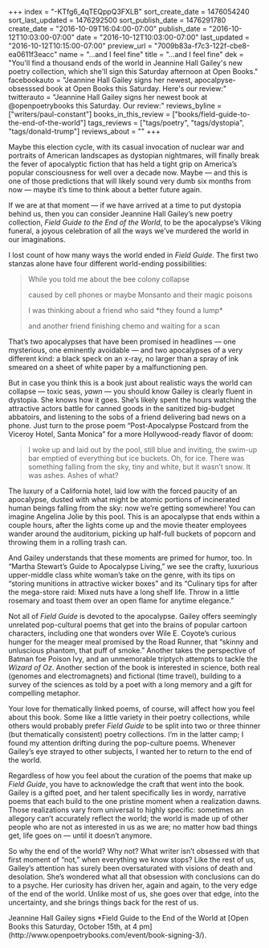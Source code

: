 +++
index = "-KTfg6_4qTEQppQ3FXLB"
sort_create_date = 1476054240
sort_last_updated = 1476292500
sort_publish_date = 1476291780
create_date = "2016-10-09T16:04:00-07:00"
publish_date = "2016-10-12T10:03:00-07:00"
date = "2016-10-12T10:03:00-07:00"
last_updated = "2016-10-12T10:15:00-07:00"
preview_url = "7009b83a-f7c3-122f-cbe8-ea0611f3eacc"
name = "...and I feel fine"
title = "...and I feel fine"
dek = "You'll find a thousand ends of the world in Jeannine Hall Gailey's new poetry collection, which she'll sign this Saturday afternoon at Open Books."
facebookauto = "Jeannine Hall Gailey signs her newest, apocalpyse-obsesssed book at Open Books this Saturday. Here's our review:"
twitterauto = "Jeannine Hall Gailey signs her newest book at @openpoetrybooks this Saturday. Our review:"
reviews_byline = ["writers/paul-constant"]
books_in_this_review = ["books/field-guide-to-the-end-of-the-world"]
tags_reviews = ["tags/poetry", "tags/dystopia", "tags/donald-trump"]
reviews_about = ""
+++

Maybe this election cycle, with its casual invocation of nuclear war and portraits of American landscapes as dystopian nightmares, will finally break the fever of apocalyptic fiction that has held a tight grip on America’s popular consciousness for well over a decade now.  Maybe — and this is one of those predictions that will likely sound very dumb six months from now — maybe it’s time to think about a better future again.

If we are at that moment — if we have arrived at a time to put dystopia behind us, then you can consider Jeannine Hall Gailey’s new poetry collection, *Field Guide to the End of the World*, to be the apocalypse’s Viking funeral, a joyous celebration of all the ways we’ve murdered the world in our imaginations. 

I lost count of how many ways the world ended in *Field Guide*.  The first two stanzas alone have four different world-ending possibilities:

<blockquote><p>While you told me about the bee colony collapse</p>
<p>caused by cell phones or maybe Monsanto and their magic poisons</p>
<p></p>
<p>I was thinking about a friend who said *they found a lump*</p>
<p>and another friend finishing chemo and waiting for a scan</p></blockquote>

That’s two apocalypses that have been promised in headlines — one mysterious, one eminently avoidable — and two apocalypses of a very different kind: a black speck on an x-ray, no larger than a spray of ink smeared on a sheet of white paper by a malfunctioning pen.

But in case you think this is a book just about realistic ways the world can collapse — toxic seas, *yawn* — you should know Gailey is clearly fluent in dystopia. She knows how it goes. She’s likely spent the hours watching the attractive actors battle for canned goods in the sanitized big-budget abbatoirs, and listening to the sobs of a friend delivering bad news on a phone.
 Just turn to the prose poem “Post-Apocalypse Postcard from the Viceroy Hotel, Santa Monica” for a more Hollywood-ready flavor of doom:

<blockquote>I woke up and laid out by the pool, still blue and inviting, the swim-up bar emptied of everything but ice buckets. Oh, for ice. There was something falling from the sky, tiny and white, but it wasn’t snow. It was ashes. Ashes of what?</blockquote>

The luxury of a California hotel, laid low with the forced paucity of an apocalypse, dusted with what might be atomic portions of incinerated human beings falling from the sky: now we’re getting somewhere! You can imagine Angelina Jolie by this pool. This is an apocalypse that ends within a couple hours, after the lights come up and the movie theater employees wander around the auditorium, picking up half-full buckets of popcorn and throwing them in a rolling trash can.

And Gailey understands that these moments are primed for humor, too. In “Martha Stewart’s Guide to Apocalypse Living,” we see the crafty, luxurious upper-middle class white woman’s take on the genre, with its tips on “storing munitions in attractive wicker boxes” and its “Culinary tips for after the mega-store raid: Mixed nuts have a long shelf life. Throw in a little rosemary and toast them over an open flame for anytime elegance.”

Not all of *Field Guide* is devoted to the apocalypse. Gailey offers seemingly unrelated pop-cultural poems that get into the brains of popular cartoon characters, including one that wonders over Wile E. Coyote’s curious hunger for the meager meal promised by the Road Runner, that “skinny and unluscious phantom, that puff of smoke.” Another takes the perspective of Batman foe Poison Ivy, and an unmemorable triptych attempts to tackle the *Wizard of Oz*. Another section of the book is interested in science, both real (genomes and electromagnets) and fictional (time travel), building to a survey of the sciences as told by a poet with a long memory and a gift for compelling metaphor.

Your love for thematically linked poems, of course, will affect how you feel about this book. Some like a little variety in their poetry collections, while others would probably prefer *Field Guide* to be split into two or three thinner (but thematically consistent) poetry collections. I’m in the latter camp; I found my attention drifting during the pop-culture poems. Whenever Gailey’s eye strayed to other subjects, I wanted her to return to the end of the world. 

Regardless of how you feel about the curation of  the poems that make up *Field Guide*, you have to acknowledge the craft that went into the book. Gailey is a gifted poet, and her talent specifically lies in wordy, narrative poems that each build to the one pristine moment when a realization dawns. Those realizations vary from universal to highly specific: sometimes an allegory can’t accurately reflect the world; the world is made up of other people who are not as interested in us as we are; no matter how bad things get, life goes on — until it doesn’t anymore.

So why the end of the world? Why not? What writer isn’t obsessed with that first moment of “not,” when everything we know stops? Like the rest of us, Gailey’s attention has surely been oversaturated with visions of death and desolation. She’s wondered what all that obsession with conclusions can do to a psyche. Her curiosity has driven her, again and again, to the very edge of the end of the world. Unlike most of us, she goes over that edge, into the uncertainty, and she brings things back for the rest of us.

<p class="footer">Jeannine Hall Gailey signs *Field Guide to the End of the World at [Open Books this Saturday, October 15th, at 4 pm](http://www.openpoetrybooks.com/event/book-signing-3/).</p>